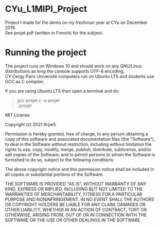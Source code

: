 # CYu_L1MIPI_Project
Project I made for the demo on my freshman year at CYu on December 2019.  
See projet.pdf (written in French) for the subject.  
  
# Running the project
The project runs on Windows 10 and should work on any GNU/Linux distributions as long the console supports UTF-8 encoding.  
CY Cergy Paris Université computers run on Ubuntu LTS and students use GCC as C compiler.  
  
If you are using Ubuntu LTS then open a terminal and do:
> gcc projet.c -o projet  
> ./projet  
  
MIT License

Copyright (c) 2021 Arpe5

Permission is hereby granted, free of charge, to any person obtaining a copy
of this software and associated documentation files (the "Software"), to deal
in the Software without restriction, including without limitation the rights
to use, copy, modify, merge, publish, distribute, sublicense, and/or sell
copies of the Software, and to permit persons to whom the Software is
furnished to do so, subject to the following conditions:

The above copyright notice and this permission notice shall be included in all
copies or substantial portions of the Software.

THE SOFTWARE IS PROVIDED "AS IS", WITHOUT WARRANTY OF ANY KIND, EXPRESS OR
IMPLIED, INCLUDING BUT NOT LIMITED TO THE WARRANTIES OF MERCHANTABILITY,
FITNESS FOR A PARTICULAR PURPOSE AND NONINFRINGEMENT. IN NO EVENT SHALL THE
AUTHORS OR COPYRIGHT HOLDERS BE LIABLE FOR ANY CLAIM, DAMAGES OR OTHER
LIABILITY, WHETHER IN AN ACTION OF CONTRACT, TORT OR OTHERWISE, ARISING FROM,
OUT OF OR IN CONNECTION WITH THE SOFTWARE OR THE USE OR OTHER DEALINGS IN THE
SOFTWARE.
